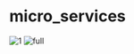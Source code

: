 # micro_services
![1](https://user-images.githubusercontent.com/41671818/136265431-9e3b838e-eb5f-4b82-8fe8-4594721b79c6.JPG)
![full](https://user-images.githubusercontent.com/41671818/136265601-940b63ef-c9c6-4a09-a70e-10fbfb750401.png)
